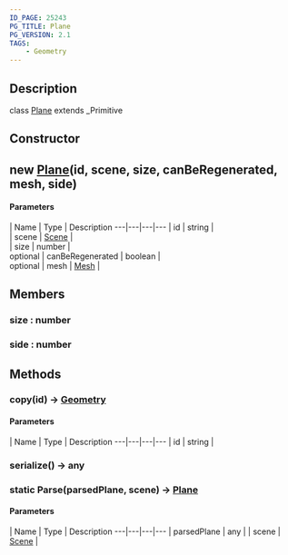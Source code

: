 ```yaml
---
ID_PAGE: 25243
PG_TITLE: Plane
PG_VERSION: 2.1
TAGS:
    - Geometry
---
```

## Description

class [Plane](/classes/2.3/Plane) extends _Primitive



## Constructor

## new [Plane](/classes/2.3/Plane)(id, scene, size, canBeRegenerated, mesh, side)



#### Parameters
 | Name | Type | Description
---|---|---|---
 | id | string |  
 | scene | [Scene](/classes/2.3/Scene) |  
 | size | number |  
optional | canBeRegenerated | boolean |  
optional | mesh | [Mesh](/classes/2.3/Mesh) |  
## Members

### size : number



### side : number



## Methods

### copy(id) &rarr; [Geometry](/classes/2.3/Geometry)



#### Parameters
 | Name | Type | Description
---|---|---|---
 | id | string |  

### serialize() &rarr; any


### static Parse(parsedPlane, scene) &rarr; [Plane](/classes/2.3/Plane)



#### Parameters
 | Name | Type | Description
---|---|---|---
 | parsedPlane | any | 
 | scene | [Scene](/classes/2.3/Scene) |  
